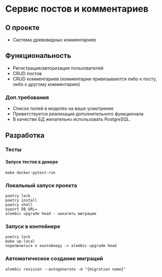 # Сервис постов и комментариев

## О проекте

- Cистема древовидных комментариев

## Функциональность

- Регистрация/авторизация пользователей
- CRUD постов
- CRUD комментариев (комментарии привязываются либо к посту, либо к другому комментарию)

### Доп.требования
- Список полей в моделях на ваше усмотрение
- Приветствуется реализация дополнительного функционала
- В качестве БД желательно использовать PostgreSQL.

## Разработка

### Тесты
#### Запуск тестов в докере
```
make docker-pytest-run
```

### Локальный запуск проекта
```angular2html
poetry lock
poetry install
poetry shell
export DB_URL=
alembic upgrade head - накатить миграции
```
### Запуск в контейнере
```angular2html
poetry lock
make up-local
подключиться к контейнеру -> alembic upgrade head
```
### Автоматическое создание миграций
```
alembic revision --autogenerate -m "{migration name}"
```
